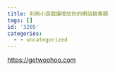 ```yaml
---
title: 利用小遊戲讓增加你的網站銷售額
tags: []
id: '3205'
categories:
  - - uncategorized
---
```


https://getwoohoo.com